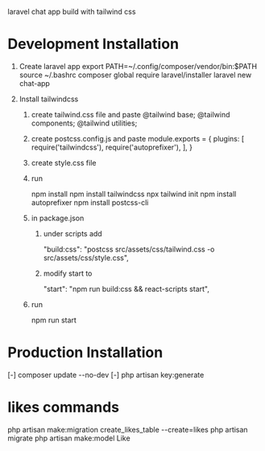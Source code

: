laravel chat app build with tailwind css

# Development Installation

1. Create laravel app
   export PATH=~/.config/composer/vendor/bin:$PATH
   source ~/.bashrc
   composer global require laravel/installer
   laravel new chat-app

2. Install tailwindcss

    1. create tailwind.css file and paste
       @tailwind base;
       @tailwind components;
       @tailwind utilities;

    2. create postcss.config.js and paste
       module.exports = {
       plugins: [
       require('tailwindcss'),
       require('autoprefixer'),
       ],
       }

    3. create style.css file

    4. run

        npm install
        npm install tailwindcss
        npx tailwind init
        npm install autoprefixer
        npm install postcss-cli

    5. in package.json

        1. under scripts add

            "build:css": "postcss src/assets/css/tailwind.css -o src/assets/css/style.css",

        2. modify start to

            "start": "npm run build:css && react-scripts start",

    6. run

        npm run start

# Production Installation

[-] composer update --no-dev
[-] php artisan key:generate

# likes commands

php artisan make:migration create_likes_table --create=likes
php artisan migrate
php artisan make:model Like
